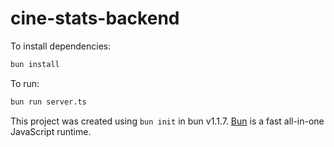 # cine-stats-backend

To install dependencies:

```bash
bun install
```

To run:

```bash
bun run server.ts
```

This project was created using `bun init` in bun v1.1.7. [Bun](https://bun.sh) is a fast all-in-one JavaScript runtime.
